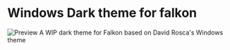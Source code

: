 # Windows Dark theme for falkon
![Preview](https://raw.githubusercontent.com/lunar-d/falkon-WindowsDark-theme/blob/master/preview.jpg)
A WIP dark theme for Falkon based on David Rosca's Windows theme
